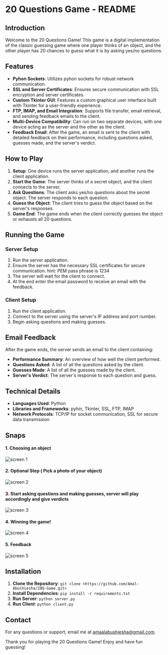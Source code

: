 # 20 Questions Game - README

## Introduction
Welcome to the 20 Questions Game! This game is a digital implementation of the classic guessing game where one player thinks of an object, and the other player has 20 chances to guess what it is by asking yes/no questions.

## Features
- **Pyhon Sockets**: Utilizes pyhon sockets for robust network communication.
- **SSL and Server Certificates**: Ensures secure communication with SSL encryption and server certificates.
- **Custom Tkinter GUI**: Features a custom graphical user interface built with Tkinter for a user-friendly experience.
- **FTP, IMAP, and Email Integration**: Supports file transfer, email retrieval, and sending feedback emails to the client.
- **Multi-Device Compatibility**: Can run on two separate devices, with one device acting as the server and the other as the client.
- **Feedback Email**: After the game, an email is sent to the client with detailed feedback on their performance, including questions asked, guesses made, and the server's verdict.

## How to Play
1. **Setup**: One device runs the server application, and another runs the client application.
2. **Start the Game**: The server thinks of a secret object, and the client connects to the server.
3. **Ask Questions**: The client asks yes/no questions about the secret object. The server responds to each question.
4. **Guess the Object**: The client tries to guess the object based on the server's responses.
5. **Game End**: The game ends when the client correctly guesses the object or exhausts all 20 questions.

## Running the Game
### Server Setup
1. Run the server application.
2. Ensure the server has the necessary SSL certificates for secure communication.
   hint: PEM pass phrase is 1234
4. The server will wait for the client to connect.
5. At the end enter the email password to receive an email with the feedback.

### Client Setup
1. Run the client application.
2. Connect to the server using the server's IP address and port number.
3. Begin asking questions and making guesses.

## Email Feedback
After the game ends, the server sends an email to the client containing:
- **Performance Summary**: An overview of how well the client performed.
- **Questions Asked**: A list of all the questions asked by the client.
- **Guesses Made**: A list of all the guesses made by the client.
- **Server's Verdict**: The server's response to each question and guess.

## Technical Details
- **Languages Used**: Python
- **Libraries and Frameworks**: pyhin, Tkinter, SSL, FTP, IMAP
- **Network Protocols**: TCP/IP for socket communication, SSL for secure data transmission

## Snaps
#### 1. Choosing an object
![screen 1](https://github.com/Amal-Abushiesha/20Q-Game/assets/81009248/822cd3d9-8d22-4175-bc5e-f7522d1a8f11)


#### 2. Optional Step ( Pick a photo of your object)
   ![screen 2](https://github.com/Amal-Abushiesha/20Q-Game/assets/81009248/9d501b26-db0b-4fa8-9bd3-fc5640059137)

   
#### 3. Start asking questions and making guesses, server will play accordingly and give verdicts
   ![screen 3](https://github.com/Amal-Abushiesha/20Q-Game/assets/81009248/2f5123bc-9555-497e-b995-63d30beb1d1f)

   
#### 4. Winning the game!
   ![screen 4](https://github.com/Amal-Abushiesha/20Q-Game/assets/81009248/a993cf71-2cc8-4187-8daa-b2a3c3f72c1f)

   
#### 5. Feedback
   ![screen 5](https://github.com/Amal-Abushiesha/20Q-Game/assets/81009248/279642ef-5272-462d-8e64-c6a0a806ba1a)


## Installation
1. **Clone the Repository**: `git clone <https://github.com/Amal-Abushiesha/20Q-Game.git>`
2. **Install Dependencies**: `pip install -r requirements.txt`
3. **Run Server**: `python server.py`
4. **Run Client**: `python client.py`

## Contact
For any questions or support, email me at amaalabushiesha@gmail.com.

Thank you for playing the 20 Questions Game! Enjoy and have fun guessing!
